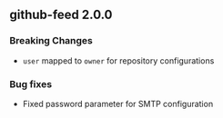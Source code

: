 ## github-feed 2.0.0

### Breaking Changes
* `user` mapped to `owner` for repository configurations

### Bug fixes
* Fixed password parameter for SMTP configuration
